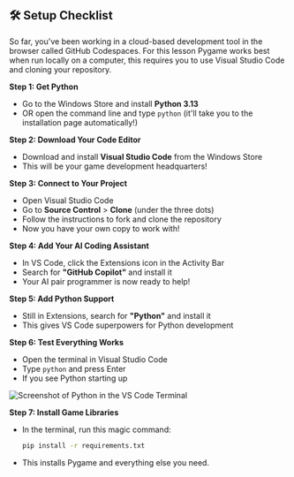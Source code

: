 ## 🛠️ Setup Checklist

So far, you've been working in a cloud-based development tool in the browser called GitHub Codespaces. For this lesson Pygame works best when run locally on a computer, this requires you to use Visual Studio Code and cloning your repository.

**Step 1: Get Python**
- Go to the Windows Store and install **Python 3.13**
- OR open the command line and type `python` (it'll take you to the installation page automatically!)

**Step 2: Download Your Code Editor**
- Download and install **Visual Studio Code** from the Windows Store
- This will be your game development headquarters!

**Step 3: Connect to Your Project**
- Open Visual Studio Code
- Go to **Source Control** > **Clone** (under the three dots)
- Follow the instructions to fork and clone the repository
- Now you have your own copy to work with!

**Step 4: Add Your AI Coding Assistant**
- In VS Code, click the Extensions icon in the Activity Bar
- Search for **"GitHub Copilot"** and install it
- Your AI pair programmer is now ready to help!

**Step 5: Add Python Support**
- Still in Extensions, search for **"Python"** and install it
- This gives VS Code superpowers for Python development

**Step 6: Test Everything Works**
- Open the terminal in Visual Studio Code
- Type `python` and press Enter
- If you see Python starting up

![Screenshot of Python in the VS Code Terminal](image.png)

**Step 7: Install Game Libraries** 
- In the terminal, run this magic command:
  ```bash
  pip install -r requirements.txt
  ```
- This installs Pygame and everything else you need.